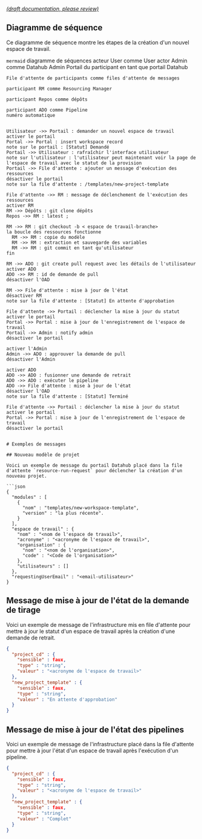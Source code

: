 [_metadata_: remarks]:- "Automatically translated with DeepL. From: /Resourcing/Resourcing-New-Project-Template.md"

[_(draft documentation, please review)_](/Resourcing/Resourcing-New-Project-Template.md)

## Diagramme de séquence

Ce diagramme de séquence montre les étapes de la création d'un nouvel espace de travail.

``mermaid``
diagramme de séquences
    acteur User comme User
    actor Admin comme Datahub Admin
    Portail du participant en tant que portail Datahub

    File d'attente de participants comme files d'attente de messages

    participant RM comme Resourcing Manager

    participant Repos comme dépôts

    participant ADO comme Pipeline
    numéro automatique


    Utilisateur ->> Portail : demander un nouvel espace de travail
    activer le portail
    Portal ->> Portal : insert workspace record
    note sur le portail : [Statut] Demandé
    Portail ->> Utilisateur : rafraîchir l'interface utilisateur
    note sur l'utilisateur : l'utilisateur peut maintenant voir la page de l'espace de travail avec le statut de la provision
    Portail ->> File d'attente : ajouter un message d'exécution des ressources
    désactiver le portail
    note sur la file d'attente : /templates/new-project-template

    File d'attente ->> RM : message de déclenchement de l'exécution des ressources
    activer RM
    RM ->> Dépôts : git clone dépôts
    Repos ->> RM : latest ;

    RM ->> RM : git checkout -b < espace de travail-branche>
    la boucle des ressources fonctionne
      RM ->> RM : copie du modèle
      RM ->> RM : extraction et sauvegarde des variables
      RM ->> RM : git commit en tant qu'utilisateur
    fin

    RM ->> ADO : git create pull request avec les détails de l'utilisateur
    activer ADO
    ADO ->> RM : id de demande de pull
    désactiver l'OAD

    RM ->> File d'attente : mise à jour de l'état
    désactiver RM
    note sur la file d'attente : [Statut] En attente d'approbation

    File d'attente ->> Portail : déclencher la mise à jour du statut
    activer le portail
    Portal ->> Portal : mise à jour de l'enregistrement de l'espace de travail
    Portail ->> Admin : notify admin
    désactiver le portail

    activer l'Admin
    Admin ->> ADO : approuver la demande de pull
    désactiver l'Admin

    activer ADO
    ADO ->> ADO : fusionner une demande de retrait
    ADO ->> ADO : exécuter le pipeline
    ADO ->> File d'attente : mise à jour de l'état
    désactiver l'OAD
    note sur la file d'attente : [Statut] Terminé

    File d'attente ->> Portail : déclencher la mise à jour du statut
    activer le portail
    Portal ->> Portal : mise à jour de l'enregistrement de l'espace de travail
    désactiver le portail

```

# Exemples de messages

## Nouveau modèle de projet

Voici un exemple de message du portail Datahub placé dans la file d'attente `resource-run-request` pour déclencher la création d'un nouveau projet.

```json
{
  "modules" : [
    {
      "nom" : "templates/new-workspace-template",
      "version" : "la plus récente".
    }
  ],
  "espace de travail" : {
    "nom" : "<nom de l'espace de travail>",
    "acronyme" : "<acronyme de l'espace de travail>",
    "organisation" : {
      "nom" : "<nom de l'organisation>",
      "code" : "<Code de l'organisation>"
    },
    "utilisateurs" : []
  },
  "requestingUserEmail" : "<email-utilisateur>"
}
```

## Message de mise à jour de l'état de la demande de tirage

Voici un exemple de message de l'infrastructure mis en file d'attente pour mettre à jour le statut d'un espace de travail après la création d'une demande de retrait.

```json
{
  "project_cd" : {
    "sensible" : faux,
    "type" : "string",
    "valeur" : "<acronyme de l'espace de travail>"
  },
  "new_project_template" : {
    "sensible" : faux,
    "type" : "string",
    "valeur" : "En attente d'approbation"
  }
}
```

## Message de mise à jour de l'état des pipelines

Voici un exemple de message de l'infrastructure placé dans la file d'attente pour mettre à jour l'état d'un espace de travail après l'exécution d'un pipeline.

```json
{
  "project_cd" : {
    "sensible" : faux,
    "type" : "string",
    "valeur" : "<acronyme de l'espace de travail>"
  },
  "new_project_template" : {
    "sensible" : faux,
    "type" : "string",
    "valeur" : "Complet"
  }
}
```

